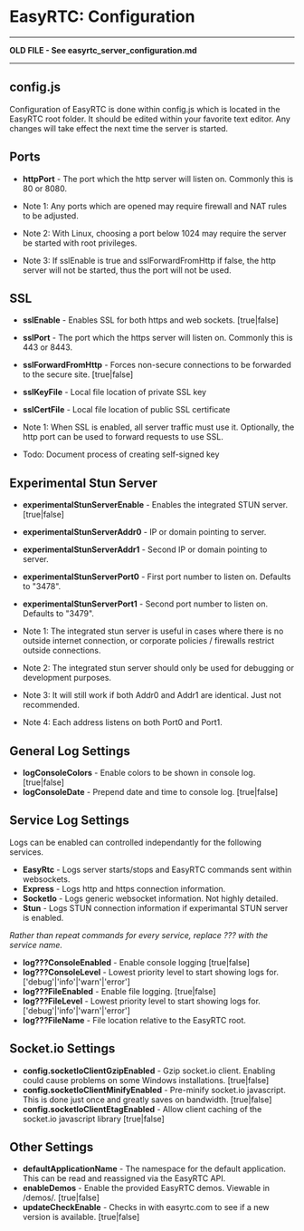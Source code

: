 EasyRTC: Configuration
======================

---
**OLD FILE - See easyrtc_server_configuration.md**

---

config.js
---------

Configuration of EasyRTC is done within config.js which is located in the EasyRTC root folder. It should be edited within your favorite text editor. Any changes will take effect the next time the server is started.


Ports
-----
- **httpPort** - The port which the http server will listen on. Commonly this is 80 or 8080.

- Note 1: Any ports which are opened may require firewall and NAT rules to be adjusted.

- Note 2: With Linux, choosing a port below 1024 may require the server be started with root privileges.

- Note 3: If sslEnable is true and sslForwardFromHttp if false, the http server will not be started, thus the port will not be used.


SSL
---

- **sslEnable** - Enables SSL for both https and web sockets. [true|false]
- **sslPort** - The port which the https server will listen on. Commonly this is 443 or 8443.
- **sslForwardFromHttp** - Forces non-secure connections to be forwarded to the secure site. [true|false]
- **sslKeyFile** - Local file location of private SSL key
- **sslCertFile** - Local file location of public SSL certificate

- Note 1: When SSL is enabled, all server traffic must use it. Optionally, the http port can be used to forward requests to use SSL.

- Todo: Document process of creating self-signed key


Experimental Stun Server
------------------------

- **experimentalStunServerEnable** - Enables the integrated STUN server. [true|false]
- **experimentalStunServerAddr0** - IP or domain pointing to server.
- **experimentalStunServerAddr1** - Second IP or domain pointing to server.
- **experimentalStunServerPort0** - First port number to listen on. Defaults to "3478".
- **experimentalStunServerPort1** - Second port number to listen on. Defaults to "3479".

- Note 1: The integrated stun server is useful in cases where there is no outside internet connection, or corporate policies / firewalls restrict outside connections.

- Note 2: The integrated stun server should only be used for debugging or development purposes. 

- Note 3: It will still work if both Addr0 and Addr1 are identical. Just not recommended.

- Note 4: Each address listens on both Port0 and Port1.


General Log Settings
--------------------

- **logConsoleColors** - Enable colors to be shown in console log. [true|false]
- **logConsoleDate** - Prepend date and time to console log. [true|false]


Service Log Settings
--------------------
Logs can be enabled can controlled independantly for the following services.

- **EasyRtc** - Logs server starts/stops and EasyRTC commands sent within websockets.
- **Express** - Logs http and https connection information.
- **SocketIo** - Logs generic websocket information. Not highly detailed.
- **Stun** - Logs STUN connection information if experimantal STUN server is enabled.


*Rather than repeat commands for every service, replace ??? with the service name.*

- **log???ConsoleEnabled** - Enable console logging [true|false]
- **log???ConsoleLevel** - Lowest priority level to start showing logs for. ['debug'|'info'|'warn'|'error']
- **log???FileEnabled** - Enable file logging. [true|false]
- **log???FileLevel** - Lowest priority level to start showing logs for. ['debug'|'info'|'warn'|'error']
- **log???FileName** - File location relative to the EasyRTC root.


Socket.io Settings
------------------
- **config.socketIoClientGzipEnabled** - Gzip socket.io client. Enabling could cause problems on some Windows installations. [true|false]
- **config.socketIoClientMinifyEnabled** - Pre-minify socket.io javascript. This is done just once and greatly saves on bandwidth. [true|false]
- **config.socketIoClientEtagEnabled** - Allow client caching of the socket.io javascript library [true|false]


Other Settings
--------------

- **defaultApplicationName** - The namespace for the default application. This can be read and reassigned via the EasyRTC API.
- **enableDemos** - Enable the provided EasyRTC demos. Viewable in /demos/. [true|false]
- **updateCheckEnable** - Checks in with easyrtc.com to see if a new version is available. [true|false]
